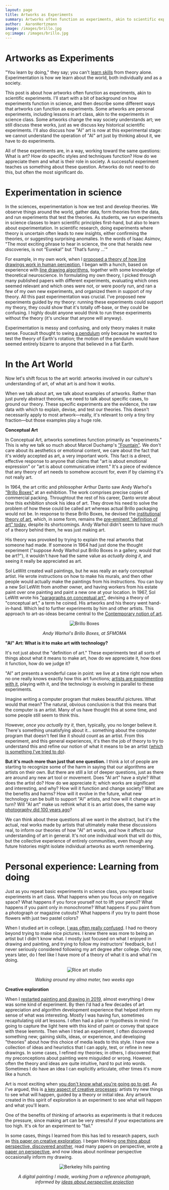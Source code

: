 ```yaml
---
layout: page
title: Artworks as Experiments
summary: Artworks often function as experiments, akin to scientific experiments.
author:  AaronHertzmann
image: /images/brillo.jpg
og:image: /images/brillo.jpg
---
```




# Artworks as Experiments


"You learn by doing," they say; you can't [learn skills](/2021/08/17/learning-skills.html) from theory alone. Experimentation is how we learn about the world, both individually and as a society.

This post is about how artworks often function as experiments, akin to scientific experiments.
I'll start with a bit of background on how experiments function in science, and then describe some different ways that artworks can function as experiments. Some artworks are personal experiments, including lessons in art class, akin to the experiments in science class. Some artworks change the way society understands art; we still discuss these works, just as we discuss key historical scientific experiments.  I'll also discuss how "AI" art is now at this experimental stage: we cannot understand the operation of "AI" art just by thinking about it, we have to do experiments.

All of these experiments are, in a way, working toward the same questions: What is art? How do specific styles and techniques function? How do we appreciate them and what is their role in society. A successful experiment teaches us something about these question. Artworks do not need to do this, but often the most significant do.


# Experimentation in science

In the sciences, experimentation is how we test and develop theories. We observe things around the world, gather data, form theories from the data, and run experiments that test the theories. As students, we run experiments in science classes to learn scientific principles first-hand, but also to learn about experimentation. In scientific research, doing experiments where theory is uncertain often leads to new insights, either confirming the theories, or suggesting surprising anomalies. In the words of Isaac Asimov, "The most exciting phrase to hear in science, the one that heralds new discoveries, is not “Eureka!” but 'That’s funny …'"

For example, in my own work, when I [proposed a theory of how line drawings work in human perception](/2020/04/19/lines-as-edges.html), I began with a hunch, based on experience with [line drawing algorithms](/2020/09/13/how-to-draw-pictures-suggestive-contours.html), together with some knowledge of theoretical neuroscience. In formulating my own theory, I picked through many published papers with different experiments, evaluating which ones seemed relevant and which ones were not, or were poorly run, and ran a few of my own new experiments, and organized them in support of my theory. All this past experimentation was crucial. I've proposed new experiments guided by my theory: running these experiments could support my theory, they could show that it's totally off-base, or they could be confusing. I highly doubt anyone would think to run these experiments without the theory (it's unclear that anyone will anyway).

Experimentation is messy and confusing, and only theory makes it make sense. Foucault thought to swing [a pendulum](https://en.wikipedia.org/wiki/Foucault_pendulum) only because he wanted to test the theory of Earth's rotation; the motion of the pendulum would have seemed entirely bizarre to anyone that believed in a flat Earth. 

# In the Art World

Now let's shift focus to the art world: artworks involved in our culture's understanding of art, of what art is and how it works.

When we talk about art, we talk about examples of artworks. Rather than just purely abstract theories, we need to talk about specific cases, to ground our theory. These specific experiments are the evidence, the raw data with which to explain, devise, and test our theories. This doesn't necessarily apply to most artwork—really, it's relevant to only a tiny tiny fraction—but those examples play a huge role.

**Conceptual Art**

In Conceptual Art, artworks sometimes function primarily as "experiments."  This is why we talk so much about Marcel Duchamp's ["Fountain"](https://en.wikipedia.org/wiki/Fountain_(Duchamp)). We don't care about its aesthetics or emotional content, we care about the fact that it's widely accepted as art, a very important work.  This fact is a direct, effective response to anyone that claims that "art is about emotional expression" or "art is about communicative intent."  It's a piece of evidence that any theory of art needs to somehow account for, even if by claiming it's not really art.

In 1964, the art critic and philosopher Arthur Danto saw Andy Warhol's ["Brillo Boxes"](https://philamuseum.org/collection/object/89204) at an exhibition. The work comprises precise copies of commercial packing. Throughtout the rest of his career, Danto wrote about how this exhibition shook his idea of art. They drove his need to solve the problem of how these could be called art whereas actual Brillo packaging would not be. In response to these Brillo Boxes, he devised the [institutional theory of art](https://en.wikipedia.org/wiki/Theory_of_art#Institutional), which, in some form, remains the [pre-eminent "definition of art" today](/2022/09/19/art-definitions-2.html), despite its shortcomings.  Andy Warhol didn't seem to have much of a theory behind them, he was just making art.

His theory was provoked by trying to explain the real artworks that someone had made. If someone in 1964 had just done the thought experiment ("suppose Andy Warhol put Brillo Boxes in a gallery, would that be art?"), it wouldn't have had the same value as _actually doing it_, and seeing it really be appreciated as art.  

Sol LeWitt created wall paintings, but he was really an early conceptual artist. He wrote instructions on how to make his murals, and then other people would actually make the paintings from his instructions. You can buy a new Sol LeWitt from another owner, and having workers from his estate paint over one painting and paint a new one at your location. In 1967, Sol LeWitt wrote his ["paragraphs on conceptual art"](https://mma.pages.tufts.edu/fah188/sol_lewitt/paragraphs%20on%20conceptual%20art.htm), devising a theory of "conceptual art," a term he coined. His artworks and his theory went hand-in-hand. Which led to further experiments by him and other artists.  This approach to art-as-ideas became central to the [Contemporary notion of art](https://aaronhertzmann.com/2020/06/08/wica.html).


<center>
<figure>
   <p float="left">
<img src="../../../images/brillo.jpg" alt="Brillo Boxes"/>
</p>
  <figcaption align="center"><i>Andy Warhol's Brillo Boxes, at SFMOMA </i>
</figcaption>
</figure>
</center>

**"AI" Art: What is it to make art with technology?**

It's not just about the "definition of art." These experiments test all sorts of things about what it means to make art, how do we appreciate it, how does it function, how do we judge it?

"AI" art presents a wonderful case in point: we live at a time right now when no one really knows exactly how this art functions; [artists are experimenting with it](https://aaronhertzmann.com/2021/03/11/lifecycle.html), playing with it, and the technology is evolving in parallel to these experiments. 

Imagine writing a computer program that makes beautiful pictures. What would that mean? The natural, obvious conclusion is that this means that the computer is an artist. Many of us have thought this at some time, and some people still seem to think this.

However, _once you actually try it_, then, typically, you no longer believe it.  There's something unsatisfying about it... something about the computer program that doesn't feel like it should count as an artist. From this experiment, and this general experiences, it's then the job of theory to try to understand this and refine our notion of what it means to be an artist ([which is something I've tried to do](https://www.mdpi.com/2076-0752/7/2/18)).

**But it's much more than just that one question.** I think a lot of people are starting to recognize some of the harm in saying that our algorithms are artists on their own.  But there are still a lot of deeper questions, just as there are around any new art tool or movement. Does "AI art" have a style? What does the artist do? How do we appreciate it; which works are significant and interesting, and why? How will it function and change society? What are the benefits and harms? How will it evolve in the future, what new technology can be built to support "AI" artists, and how will it change art in turn?  Will "AI art" make us rethink what it is an artist does, the same way [photography did 100 years ago](/2022/08/29/photography-history.html)?

We can think about these questions all we want in the abstract, but it's the actual, real works made by artists that ultimately make these discussions real, to inform our theories of how "AI" art works, and how it affects our understanding of art in general.  It's not one individual work that will do this, but the collective experience of entirely communities, even though any future histories might isolate individual artworks as worth remembering.


# Personal experience: Learning from doing

Just as you repeat basic experiments in science class, you repeat basic experiments in art class. What happens when you focus only on negative space? What happens if you force yourself not to lift your pencil? What happens if you paint only in monochrome? What happens if you paint from a photograph or magazine cutouts? What happens if you try to paint those flowers with just two pastel colors?

When I studied art in college, [I was often really confused](/2020/09/15/painting-in-karies.html). I had no theory beyond trying to make nice pictures. I knew there was more to being an artist but I didn't know what.  I mostly just focused on what I enjoyed in drawing and painting, and trying to follow my instructors' feedback, but I never seriously considered following my art degree after college.  Only now, years later, do I feel like I have more of a theory of what it is and what I'm doing.

<center>
<figure>
   <p float="left">
<img src="../../../images/rice-art.jpg" alt="Rice art studio"/>
</p>
  <figcaption align="center"><i>Walking around my alma mater, two weeks ago</i>
</figcaption>
</figure>
</center>


**Creative exploration**

When I [restarted painting and drawing in 2019](/2020/10/05/art-is-a-process.html), almost everything I drew was some kind of experiment. By then I'd had a few decades of art appreciation and algorithm development experience that helped inform my sense of what was interesting. Mostly I was having fun, sometimes recapitulating old art lessons. I often had a plan or hypothesis in mind: I'm going to capture the light here with this kind of paint or convey that space with these leemnts. Then when I tried an experiment, I often discovered something new; gaining skills, ideas, or experience, and developing "theories" about how this choice of media leads to this style. I have now a collection of ideas and heuristics that I can apply, test, or refine in new drawings. In some cases, I refined my theories; in others, I discovered that my preconceptions about painting were misguided or wrong.  However, often the theory and ideas are quite intuitive, hard to put into words. Sometimes I do have an idea I can explicitly articulate, other times it's more like a hunch.

Art is most exciting when [you don't know what you're going go to get](/2020/10/05/art-is-a-process.html). As I've argued, this is [a key aspect of creative processes](https://arxiv.org/abs/2205.01605): artists try new things to see what will happen, guided by a theory or initial idea. Any artwork created in this spirit of exploration is an experiment to see what will happen and what you'll learn.

One of the benefits of thinking of artworks as experiments is that it reduces the pressure, since making art can be very stressful if your expectations are too high. It's ok for an experiment to "fail."

In some cases, things I learned from this has led to research papers, such as [this paper on creative exploration](https://arxiv.org/abs/2205.01605). I began thinking [one thing about perspective, discovered another](/2022/02/28/how-does-perspective-work.html), read many papers on perspective, wrote [a paper on perspective](https://jov.arvojournals.org/Article.aspx?articleid=2783759), and now ideas about nonlinear perspective occasionally inform my drawing.


<center>
<figure>
   <p float="left">
<img src="../../../images/berkeley-hills.jpg" alt="Berkeley hills painting"/>
</p>
  <figcaption align="center"><i>A digital painting I made, working from a reference photograph, informed by <a href="https://jov.arvojournals.org/Article.aspx?articleid=2783759">ideas about perspective projection</a></i>
</figcaption>
</figure>
</center>